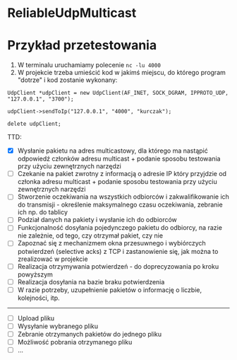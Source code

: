 # ReliableUdpMulticast

# Przykład przetestowania
1. W terminalu uruchamiamy polecenie `nc -lu 4000`
2. W projekcie trzeba umieścić kod w jakimś miejscu, do którego program "dotrze" i kod zostanie wykonany:

`UdpClient *udpClient = new UdpClient(AF_INET, SOCK_DGRAM, IPPROTO_UDP, "127.0.0.1", "3700");`

 `udpClient->sendToIp("127.0.0.1", "4000", "kurczak");`
 
 `delete udpClient;`


TTD:

- [x] Wysłanie pakietu na adres multicastowy, dla którego ma nastąpić odpowiedź członków adresu multicast + podanie sposobu testowania przy użyciu zewnętrznych narzędzi
- [ ] Czekanie na pakiet zwrotny z informacją o adresie IP który przyjdzie od członka adresu multicast + podanie sposobu testowania przy użyciu zewnętrznych narzędzi
- [ ] Stworzenie oczekiwania na wszystkich odbiorców i zakwalifikowanie ich do transmisji - określenie maksymalnego czasu oczekiwania, zebranie ich np. do tablicy
- [ ] Podział danych na pakiety i wysłanie ich do odbiorców
- [ ] Funkcjonalność dosyłania pojedynczego pakietu do odbiorcy, na razie nie zależnie, od tego, czy otrzymał pakiet, czy nie
- [ ] Zapoznać się z mechanizmem okna przesuwnego i wybiórczych potwierdzeń (selective acks) z TCP i zastanowienie się, jak można to zrealizować w projekcie
- [ ] Realizacja otrzymywania potwierdzeń - do doprecyzowania po kroku powyższym
- [ ] Realizacja dosyłania na bazie braku potwierdzenia
- [ ] W razie potrzeby, uzupełnienie pakietów o informację o liczbie, kolejności, itp.

----------
- [ ] Upload pliku
- [ ] Wysyłanie wybranego pliku
- [ ] Zebranie otrzymanych pakietów do jednego pliku
- [ ] Możliwość pobrania otrzymanego pliku
- [ ] ...
